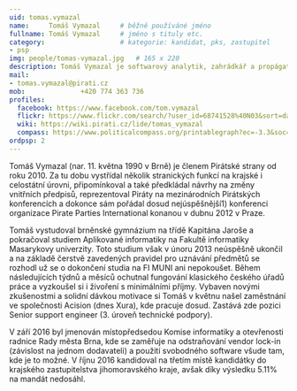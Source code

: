 ```yaml
---
uid: tomas.vymazal
name:     Tomáš Vymazal  	# běžně používáné jméno
fullname: Tomáš Vymazal  	# jméno s tituly etc.
category:                 	# kategorie: kandidat, pks, zastupitel
- psp
img: people/tomas-vymazal.jpg   # 165 x 220
description: Tomáš Vymazal je softwarový analytik, zahrádkář a propágator 3D tisku          	# kratký popis, max 160 znaků
mail:
- tomas.vymazal@pirati.cz
mob:			  +420 774 363 736
profiles:
  facebook: https://www.facebook.com/tom.vymazal
  flickr: https://www.flickr.com/search/?user_id=68741528%40N03&sort=date-taken-desc&view_all=1&text=tom%C3%A1%C5%A1%20vymazal
  wiki: https://wiki.pirati.cz/lide/tomas_vymazal
  compass: https://www.politicalcompass.org/printablegraph?ec=-3.3&soc=-7.4
ordpsp: 2
---
```


Tomáš Vymazal (nar. 11. května 1990 v Brně) je členem Pirátské strany od roku 2010. Za tu dobu vystřídal několik stranických funkcí na krajské i celostátní úrovni, připomínkoval a také předkládal návrhy na změny vnitřních předpisů, reprezentoval Piráty na mezinárodních Pirátských konferencích a dokonce sám pořádal dosud nejúspěšnější1) konferenci organizace Pirate Parties International konanou v dubnu 2012 v Praze.

Tomáš vystudoval brněnské gymnázium na třídě Kapitána Jaroše a pokračoval studiem Aplikované informatiky na Fakultě informatiky Masarykovy univerzity. Toto studium však v únoru 2013 neúspěšně ukončil a na základě čerstvě zavedených pravidel pro uznávání předmětů se rozhodl už se o dokončení studia na FI MUNI ani nepokoušet. Během následujících týdnů a měsíců ochutnal fungování klasického českého úřadů práce a vyzkoušel si i živoření s minimálními příjmy. Vybaven novými zkušenostmi a solidní dávkou motivace si Tomáš v květnu našel zaměstnání ve společnosti Acision (dnes Xura), kde pracuje dosud. Zastává zde pozici Senior support engineer (3. úroveň technické podpory).

V září 2016 byl jmenován místopředsedou Komise informatiky a otevřenosti radnice Rady města Brna, kde se zaměřuje na odstraňování vendor lock-in (závislost na jednom dodavateli) a použití svobodného software všude tam, kde je to možné. V říjnu 2016 kandidoval na třetím místě kandidátky do krajského zastupitelstva jihomoravského kraje, avšak díky výsledku 5.11% na mandát nedosáhl.
